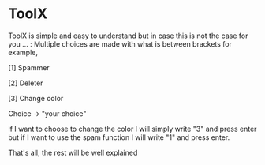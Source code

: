 # ToolX

ToolX is simple and easy to understand but in case this is not the case for you ... :
Multiple choices are made with what is between brackets for example,

  [1] Spammer
  
  
  [2] Deleter
  
  
  [3] Change color
  
  
  Choice -> "your choice"
  

if I want to choose to change the color I will simply write "3" and press enter
but if I want to use the spam function I will write "1" and press enter.

That's all, the rest will be well explained
